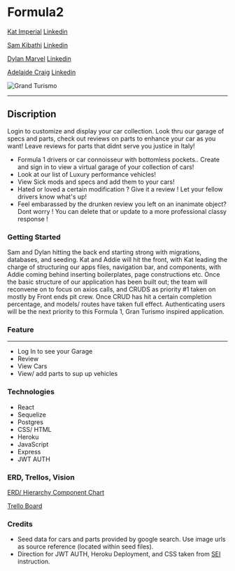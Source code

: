 # Formula2
[Kat Imperial](https://github.com/katimperial) [Linkedin](https://www.linkedin.com/in/kat-imperial-093b168b/)

[Sam Kibathi](https://github.com/kibathi218) [Linkedin](http://linkedin.com/in/samuel-kibathi)

[Dylan Marvel](https://github.com/marveldylan) [Linkedin](https://www.linkedin.com/in/dylan-marvel/)

[Adelaide Craig](https://github.com/ayyyecraig) [Linkedin](https://www.linkedin.com/in/adelaide-craig-00066b1a9/)



![Grand Turismo](https://twistedvoxel.com/wp-content/uploads/2019/04/gran-turismo-sport-update-1-38.jpg)
***



## Discription
Login to customize and display your car collection. Look thru our garage of specs and parts, check out reviews on parts to enhance your car as you want! Leave reviews for parts that didnt serve you justice in Italy! 

- Formula 1 drivers or car connoisseur with bottomless pockets.. Create and sign in to view a virtual garage of your collection of cars!
- Look at our list of Luxury performance vehicles!  
- View Sick mods and specs and add them to your cars!
- Hated or loved a certain modification ? Give it a review ! Let your fellow drivers know what's up! 
- Feel embarassed by the drunken review you left on an inanimate object? Dont worry ! You can delete that or update to a more professional classy response !



### Getting Started
Sam and Dylan hitting the back end starting strong with migrations, databases, and seeding. Kat and Addie will hit the front, with Kat leading the charge of structuring our apps files, navigation bar, and components, with Addie coming behind inserting boilerplates, page constructions etc. Once the basic structure of our application has been built out; the team will reconvene on to focus on axios calls, and CRUDS as priority #1 taken on mostly by Front ends pit crew. Once CRUD has hit a certain completion percentage, and models/ routes have taken full effect. Authenticating users will be the next priority to this Formula 1, Gran Turismo inspired application.


### Feature 
***
- Log In to see your Garage
- Review
- View Cars
- View/ add parts to sup up vehicles


### Technologies 
* React 
* Sequelize 
* Postgres
* CSS/ HTML
* Heroku 
* JavaScript
* Express
* JWT AUTH


### ERD, Trellos, Vision

[ERD/ Hierarchy Component Chart](https://lucid.app/lucidchart/4c4aae4c-7b8d-457a-9782-e77078b23c5d/edit?invitationId=inv_9d353614-d896-4b10-8409-e493247efba5)

[Trello Board](https://trello.com/b/BuPqW8gH/grand-turismo-forumla-2-project-3)

### Credits
* Seed data for cars and parts provided by google search. Use image urls as source reference (located within seed files).
* Direction for JWT AUTH, Heroku Deployment, and CSS taken from [SEI](https://github.com/SEI-R-2-22/class_wiki) instruction.
